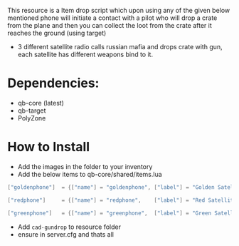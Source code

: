 This resource is a Item drop script which upon using any of the given below mentioned phone will initiate a contact with a pilot who will drop a crate from the plane and then you can collect the loot from the crate after it reaches the ground (using target)

- 3 different satellite radio calls russian mafia and drops crate with gun, each satellite has different weapons bind to it.

# Dependencies:

* qb-core (latest)
* qb-target
* PolyZone

# How to Install

- Add the images in the folder to your inventory
- Add the below items to qb-core/shared/items.lua

```lua
["goldenphone"]  = {["name"] = "goldenphone", ["label"] = "Golden Satellite Phone",	 ["weight"] = 200, 		["type"] = "item", 		["image"] = "goldenphone.png", 	["unique"] = false, 	["useable"] = true, 	["shouldClose"] = false,   ["combinable"] = nil,   ["description"] = "A communication device used to contact russian mafia."},

["redphone"]     = {["name"] = "redphone",    ["label"] = "Red Satellite Phone",	 ["weight"] = 200, 		["type"] = "item", 		["image"] = "redphone.png", 	["unique"] = false, 	["useable"] = true, 	["shouldClose"] = false,   ["combinable"] = nil,   ["description"] = "A communication device used to contact russian mafia."},

["greenphone"] 	 = {["name"] = "greenphone",  ["label"] = "Green Satellite Phone",	 ["weight"] = 200, 		["type"] = "item", 		["image"] = "greenphone.png", 	["unique"] = false, 	["useable"] = true, 	["shouldClose"] = false,   ["combinable"] = nil,   ["description"] = "A communication device used to contact russian mafia."},
```

* Add `cad-gundrop` to resource folder
* ensure in server.cfg and thats all
